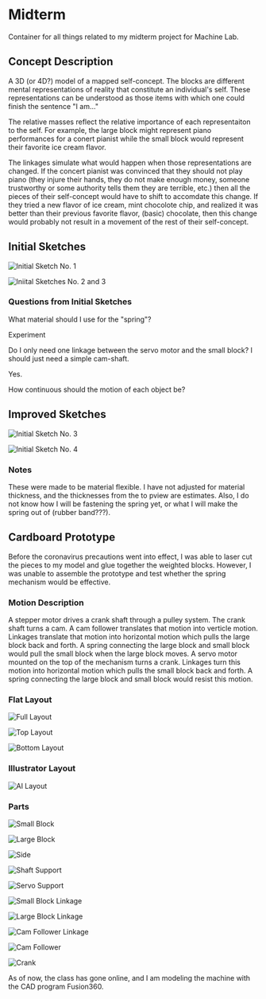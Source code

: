 # Midterm #

Container for all things related to my midterm project for Machine Lab.

## Concept Description ##
A 3D (or 4D?) model of a mapped self-concept. The blocks are different mental representations of reality that constitute an individual's self. These representations can be understood as those items with which one could finish the sentence "I am..." 

The relative masses reflect the relative importance of each representaiton to the self. For example, the large block might represent piano performances for a conert pianist while the small block would represent their favorite ice cream flavor. 

The linkages simulate what would happen when those representations are changed. If the concert pianist was convinced that they should not play piano (they injure their hands, they do not make enough money, someone trustworthy or some authority tells them they are terrible, etc.) then all the pieces of their self-concept would have to shift to accomdate this change. If they tried a new flavor of ice cream, mint chocolote chip, and realized it was better than their previous favorite flavor, (basic) chocolate, then this change would probably not result in a movement of the rest of their self-concept.

## Initial Sketches ##

![Initial Sketch No. 1](https://github.com/bassmonkey620/Machine-Lab/blob/master/midterm/referenceMedia/200226_midtermSketch_01.png)

![Iniital Sketches No. 2 and 3](https://github.com/bassmonkey620/Machine-Lab/blob/master/midterm/referenceMedia/200226_midtermSketch_02.png)

### Questions from Initial Sketches ###

What material should I use for the "spring"?

Experiment

Do I only need one linkage between the servo motor and the small block? I should just need a simple cam-shaft.

Yes.

How continuous should the motion of each object be?

## Improved Sketches ##

![Initial Sketch No. 3](https://github.com/bassmonkey620/Machine-Lab/blob/master/midterm/referenceMedia/200229_midtermSketch_03.jpg)

![Initial Sketch No. 4](https://github.com/bassmonkey620/Machine-Lab/blob/master/midterm/referenceMedia/200229_midtermSketch_04.jpg)

### Notes ###

These were made to be material flexible. I have not adjusted for material thickness, and the thicknesses from the to pview are estimates. Also, I do not know how I will be fastening the spring yet, or what I will make the spring out of (rubber band???).

## Cardboard Prototype ##

Before the coronavirus precautions went into effect, I was able to laser cut the pieces to my model and glue together the weighted blocks. However, I was unable to assemble the prototype and test whether the spring mechanism would be effective.

### Motion Description ###

A stepper motor drives a crank shaft through a pulley system. The crank shaft turns a cam. A cam follower translates that motion into verticle motion. Linkages translate that motion into horizontal motion which pulls the large block back and forth. A spring connecting the large block and small block would pull the small block when the large block moves. A servo motor mounted on the top of the mechanism turns a crank. Linkages turn this motion into horizontal motion which pulls the small block back and forth. A spring connecting the large block and small block would resist this motion.


### Flat Layout ###

![Full Layout](https://github.com/bassmonkey620/Machine-Lab/blob/master/midterm/referenceMedia/cardboardModel/200317_midterm_cardboard_fullLayout.jpg)

![Top Layout](https://github.com/bassmonkey620/Machine-Lab/blob/master/midterm/referenceMedia/cardboardModel/200317_midterm_cardboard_topLayoutElectronics.jpg)

![Bottom Layout](https://github.com/bassmonkey620/Machine-Lab/blob/master/midterm/referenceMedia/cardboardModel/200317_midterm_cardboard_bottomLayoutElectronics.jpg)

### Illustrator Layout ###

![AI Layout](https://github.com/bassmonkey620/Machine-Lab/blob/master/midterm/referenceMedia/cardboardModel/200302_midterm_cardboard_layout.jpg)

### Parts ###

![Small Block](https://github.com/bassmonkey620/Machine-Lab/blob/master/midterm/referenceMedia/cardboardModel/200317_midterm_cardboard_smallBlock.jpg)

![Large Block](https://github.com/bassmonkey620/Machine-Lab/blob/master/midterm/referenceMedia/cardboardModel/200317_midterm_cardboard_largeBlock.jpg)

![Side](https://github.com/bassmonkey620/Machine-Lab/blob/master/midterm/referenceMedia/cardboardModel/200317_midterm_cardboard_side.jpg)

![Shaft Support](https://github.com/bassmonkey620/Machine-Lab/blob/master/midterm/referenceMedia/cardboardModel/200317_midterm_cardboard_shaftSupport.jpg)

![Servo Support](https://github.com/bassmonkey620/Machine-Lab/blob/master/midterm/referenceMedia/cardboardModel/200317_midterm_cardboard_servoSupport.jpg)

![Small Block Linkage](https://github.com/bassmonkey620/Machine-Lab/blob/master/midterm/referenceMedia/cardboardModel/200317_midterm_cardboard_linkageSmallBlock.jpg)

![Large Block Linkage](https://github.com/bassmonkey620/Machine-Lab/blob/master/midterm/referenceMedia/cardboardModel/200317_midterm_cardboard_linkageLargeBlock.jpg)

![Cam Follower Linkage](https://github.com/bassmonkey620/Machine-Lab/blob/master/midterm/referenceMedia/cardboardModel/200317_midterm_cardboard_linkageCamFollower.jpg)

![Cam Follower](https://github.com/bassmonkey620/Machine-Lab/blob/master/midterm/referenceMedia/cardboardModel/200317_midterm_cardboard_camFollower.jpg)

![Crank](https://github.com/bassmonkey620/Machine-Lab/blob/master/midterm/referenceMedia/cardboardModel/200317_midterm_cardboard_crank.jpg)

As of now, the class has gone online, and I am modeling the machine with the CAD program Fusion360.
